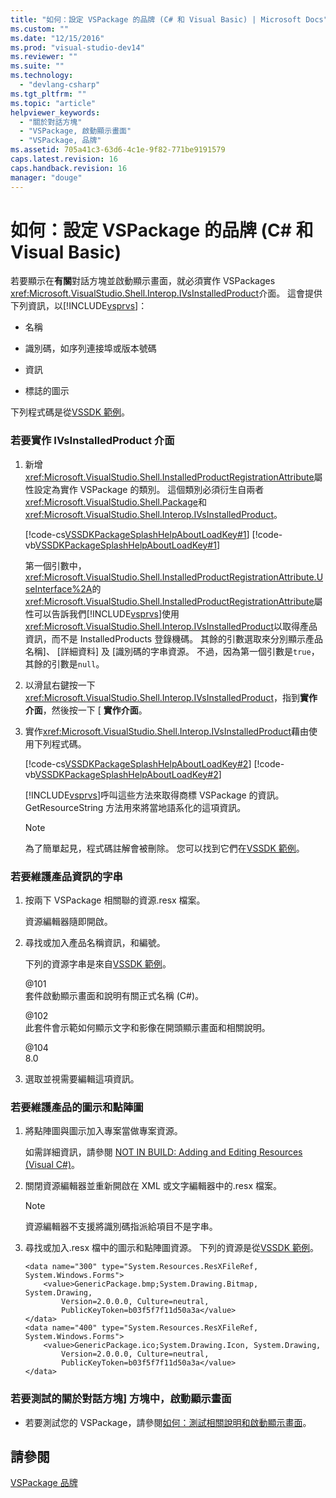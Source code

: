 ```yaml
---
title: "如何：設定 VSPackage 的品牌 (C# 和 Visual Basic) | Microsoft Docs"
ms.custom: ""
ms.date: "12/15/2016"
ms.prod: "visual-studio-dev14"
ms.reviewer: ""
ms.suite: ""
ms.technology: 
  - "devlang-csharp"
ms.tgt_pltfrm: ""
ms.topic: "article"
helpviewer_keywords: 
  - "關於對話方塊"
  - "VSPackage, 啟動顯示畫面"
  - "VSPackage, 品牌"
ms.assetid: 705a41c3-63d6-4c1e-9f82-771be9191579
caps.latest.revision: 16
caps.handback.revision: 16
manager: "douge"
---
```

# 如何：設定 VSPackage 的品牌 (C# 和 Visual Basic)
若要顯示在**有關**對話方塊並啟動顯示畫面，就必須實作 VSPackages <xref:Microsoft.VisualStudio.Shell.Interop.IVsInstalledProduct>介面。  這會提供下列資訊，以[!INCLUDE[vsprvs](../assembler/masm/includes/vsprvs_md.md)]：  
  
-   名稱  
  
-   識別碼，如序列連接埠或版本號碼  
  
-   資訊  
  
-   標誌的圖示  
  
 下列程式碼是從[VSSDK 範例](../misc/vssdk-samples.md)。  
  
### 若要實作 IVsInstalledProduct 介面  
  
1.  新增<xref:Microsoft.VisualStudio.Shell.InstalledProductRegistrationAttribute>屬性設定為實作 VSPackage 的類別。  這個類別必須衍生自兩者<xref:Microsoft.VisualStudio.Shell.Package>和<xref:Microsoft.VisualStudio.Shell.Interop.IVsInstalledProduct>。  
  
     [!code-cs[VSSDKPackageSplashHelpAboutLoadKey#1](../misc/codesnippet/CSharp/how-to-brand-a-vspackage-csharp-and-visual-basic_1.cs)]
     [!code-vb[VSSDKPackageSplashHelpAboutLoadKey#1](../misc/codesnippet/VisualBasic/how-to-brand-a-vspackage-csharp-and-visual-basic_1.vb)]  
  
     第一個引數中， <xref:Microsoft.VisualStudio.Shell.InstalledProductRegistrationAttribute.UseInterface%2A>的<xref:Microsoft.VisualStudio.Shell.InstalledProductRegistrationAttribute>屬性可以告訴我們[!INCLUDE[vsprvs](../assembler/masm/includes/vsprvs_md.md)]使用<xref:Microsoft.VisualStudio.Shell.Interop.IVsInstalledProduct>以取得產品資訊，而不是 InstalledProducts 登錄機碼。  其餘的引數選取來分別顯示產品名稱\]、 \[詳細資料\] 及 \[識別碼的字串資源。  不過，因為第一個引數是`true`，其餘的引數是`null`。  
  
2.  以滑鼠右鍵按一下<xref:Microsoft.VisualStudio.Shell.Interop.IVsInstalledProduct>，指到**實作介面**，然後按一下 \[ **實作介面**。  
  
3.  實作<xref:Microsoft.VisualStudio.Shell.Interop.IVsInstalledProduct>藉由使用下列程式碼。  
  
     [!code-cs[VSSDKPackageSplashHelpAboutLoadKey#2](../misc/codesnippet/CSharp/how-to-brand-a-vspackage-csharp-and-visual-basic_2.cs)]
     [!code-vb[VSSDKPackageSplashHelpAboutLoadKey#2](../misc/codesnippet/VisualBasic/how-to-brand-a-vspackage-csharp-and-visual-basic_2.vb)]  
  
     [!INCLUDE[vsprvs](../assembler/masm/includes/vsprvs_md.md)]呼叫這些方法來取得商標 VSPackage 的資訊。  GetResourceString 方法用來將當地語系化的這項資訊。  
  
    > [!NOTE]
    >  為了簡單起見，程式碼註解會被刪除。  您可以找到它們在[VSSDK 範例](../misc/vssdk-samples.md)。  
  
### 若要維護產品資訊的字串  
  
1.  按兩下 VSPackage 相關聯的資源.resx 檔案。  
  
     資源編輯器隨即開啟。  
  
2.  尋找或加入產品名稱資訊，和編號。  
  
     下列的資源字串是來自[VSSDK 範例](../misc/vssdk-samples.md)。  
  
     @101  
     套件啟動顯示畫面和說明有關正式名稱 \(C\#\)。  
  
     @102  
     此套件會示範如何顯示文字和影像在開頭顯示畫面和相關說明。  
  
     @104  
     8.0  
  
3.  選取並視需要編輯這項資訊。  
  
### 若要維護產品的圖示和點陣圖  
  
1.  將點陣圖與圖示加入專案當做專案資源。  
  
     如需詳細資訊，請參閱 [NOT IN BUILD: Adding and Editing Resources \(Visual C\#\)](http://msdn.microsoft.com/zh-tw/95f15d03-bed0-410c-8d1f-dece5199ba1e)。  
  
2.  關閉資源編輯器並重新開啟在 XML 或文字編輯器中的.resx 檔案。  
  
    > [!NOTE]
    >  資源編輯器不支援將識別碼指派給項目不是字串。  
  
3.  尋找或加入.resx 檔中的圖示和點陣圖資源。  下列的資源是從[VSSDK 範例](../misc/vssdk-samples.md)。  
  
    ```  
    <data name="300" type="System.Resources.ResXFileRef, System.Windows.Forms">  
        <value>GenericPackage.bmp;System.Drawing.Bitmap, System.Drawing,  
            Version=2.0.0.0, Culture=neutral,         PublicKeyToken=b03f5f7f11d50a3a</value>  
    </data>  
    <data name="400" type="System.Resources.ResXFileRef, System.Windows.Forms">  
        <value>GenericPackage.ico;System.Drawing.Icon, System.Drawing,  
            Version=2.0.0.0, Culture=neutral,         PublicKeyToken=b03f5f7f11d50a3a</value>  
    </data>  
    ```  
  
### 若要測試的關於對話方塊\] 方塊中，啟動顯示畫面  
  
-   若要測試您的 VSPackage，請參閱[如何：測試相關說明和啟動顯示畫面](../misc/how-to-test-the-help-about-and-splash-screens.md)。  
  
## 請參閱  
 [VSPackage 品牌](../misc/vspackage-branding.md)